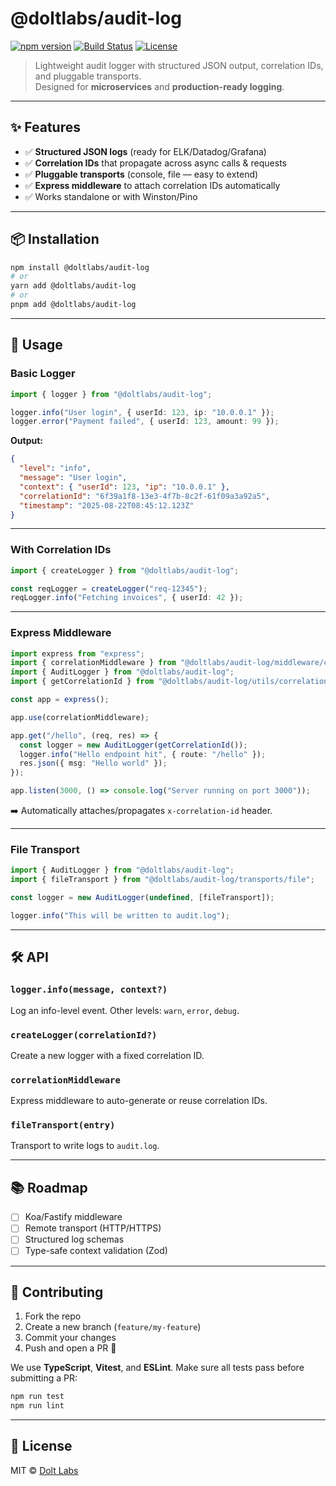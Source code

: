 # @doltlabs/audit-log

[![npm version](https://img.shields.io/npm/v/@doltlabs/audit-log.svg)](https://www.npmjs.com/package/@doltlabs/audit-log)
[![Build Status](https://github.com/doltlabs/doltlabs-audit-logger/.github/workflows/ci.yml/badge.svg)](https://github.com/doltlabs/audit-log/actions)
[![License](https://img.shields.io/badge/license-MIT-green.svg)](LICENSE)

> Lightweight audit logger with structured JSON output, correlation IDs, and pluggable transports.  
> Designed for **microservices** and **production-ready logging**.

---

## ✨ Features

- ✅ **Structured JSON logs** (ready for ELK/Datadog/Grafana)  
- ✅ **Correlation IDs** that propagate across async calls & requests  
- ✅ **Pluggable transports** (console, file — easy to extend)  
- ✅ **Express middleware** to attach correlation IDs automatically  
- ✅ Works standalone or with Winston/Pino  

---

## 📦 Installation

```bash
npm install @doltlabs/audit-log
# or
yarn add @doltlabs/audit-log
# or
pnpm add @doltlabs/audit-log
````

---

## 🚀 Usage

### Basic Logger

```ts
import { logger } from "@doltlabs/audit-log";

logger.info("User login", { userId: 123, ip: "10.0.0.1" });
logger.error("Payment failed", { userId: 123, amount: 99 });
```

**Output:**

```json
{
  "level": "info",
  "message": "User login",
  "context": { "userId": 123, "ip": "10.0.0.1" },
  "correlationId": "6f39a1f8-13e3-4f7b-8c2f-61f09a3a92a5",
  "timestamp": "2025-08-22T08:45:12.123Z"
}
```

---

### With Correlation IDs

```ts
import { createLogger } from "@doltlabs/audit-log";

const reqLogger = createLogger("req-12345");
reqLogger.info("Fetching invoices", { userId: 42 });
```

---

### Express Middleware

```ts
import express from "express";
import { correlationMiddleware } from "@doltlabs/audit-log/middleware/correlationMiddleware";
import { AuditLogger } from "@doltlabs/audit-log";
import { getCorrelationId } from "@doltlabs/audit-log/utils/correlation";

const app = express();

app.use(correlationMiddleware);

app.get("/hello", (req, res) => {
  const logger = new AuditLogger(getCorrelationId());
  logger.info("Hello endpoint hit", { route: "/hello" });
  res.json({ msg: "Hello world" });
});

app.listen(3000, () => console.log("Server running on port 3000"));
```

➡️ Automatically attaches/propagates `x-correlation-id` header.

---

### File Transport

```ts
import { AuditLogger } from "@doltlabs/audit-log";
import { fileTransport } from "@doltlabs/audit-log/transports/file";

const logger = new AuditLogger(undefined, [fileTransport]);

logger.info("This will be written to audit.log");
```

---

## 🛠️ API

### `logger.info(message, context?)`

Log an info-level event.
Other levels: `warn`, `error`, `debug`.

### `createLogger(correlationId?)`

Create a new logger with a fixed correlation ID.

### `correlationMiddleware`

Express middleware to auto-generate or reuse correlation IDs.

### `fileTransport(entry)`

Transport to write logs to `audit.log`.

---

## 📚 Roadmap

* [ ] Koa/Fastify middleware
* [ ] Remote transport (HTTP/HTTPS)
* [ ] Structured log schemas
* [ ] Type-safe context validation (Zod)

---

## 🤝 Contributing

1. Fork the repo
2. Create a new branch (`feature/my-feature`)
3. Commit your changes
4. Push and open a PR 🎉

We use **TypeScript**, **Vitest**, and **ESLint**.
Make sure all tests pass before submitting a PR:

```bash
npm run test
npm run lint
```

---

## 📜 License

MIT © [Dolt Labs](https://github.com/doltlabs)
